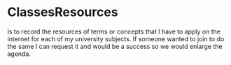 # ClassesResources
Is to record the resources of terms or concepts that I have to apply on the internet for each of my university subjects.  If someone wanted to join to do the same I can request it and would be a success so we would enlarge the agenda.
